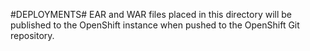 #DEPLOYMENTS#
EAR and WAR files placed in this directory will be published to the OpenShift instance when pushed to the OpenShift Git repository.
